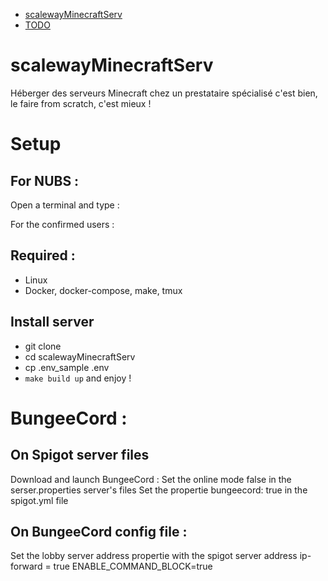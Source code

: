 <!-- TOC depthFrom:1 depthTo:6 withLinks:1 updateOnSave:1 orderedList:0 -->

- [scalewayMinecraftServ](#scalewayminecraftserv)
- [TODO](#todo)

<!-- /TOC -->
# scalewayMinecraftServ
Héberger des serveurs Minecraft chez un prestataire spécialisé c'est bien, le faire from scratch, c'est mieux !

# Setup
## For NUBS :
Open a terminal and type :
<!-- curl -s -L https://raw.githubusercontent.com/epfl-dojo/dojo-like-script/master/run.sh | bash -s -- -o=epfl-si -->



For the confirmed users :

## Required :
- Linux
- Docker, docker-compose, make, tmux

## Install server
- git clone
- cd scalewayMinecraftServ
- cp .env_sample .env
- ```make build up``` and enjoy !


# BungeeCord :
## On Spigot server files
Download and launch BungeeCord :
Set the online mode false in the serser.properties server's files
Set the propertie bungeecord: true in the spigot.yml file

## On BungeeCord config file :
Set the lobby server address propertie with the spigot server address
ip-forward = true
ENABLE_COMMAND_BLOCK=true
